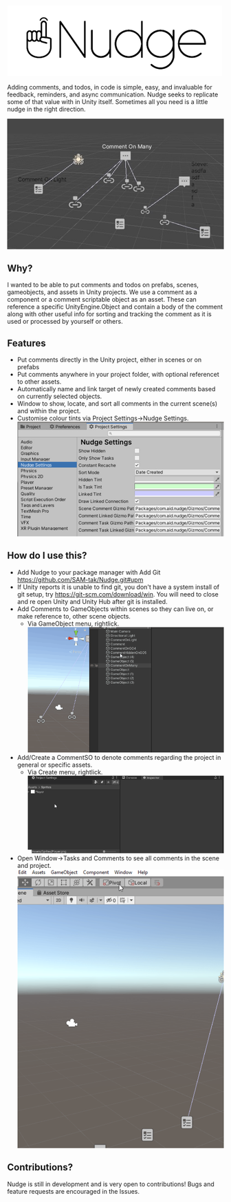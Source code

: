 ![Nudge Logo](Media/nudge_logo.png)

Adding comments, and todos, in code is simple, easy, and invaluable for feedback, reminders, and async communication. Nudge seeks to replicate some of that value with in Unity itself. Sometimes all you need is a little nudge in the right direction.

![Nudge gizmos in a scene](Media/scene_gizmos.jpg)

## Why?
I wanted to be able to put comments and todos on prefabs, scenes, gameobjects, and assets in Unity projects. We use a comment as a component or a comment scriptable object as an asset. These can reference a specific UnityEngine.Object and contain a body of the comment along with other useful info for sorting and tracking the comment as it is used or processed by yourself or others.

## Features
- Put comments directly in the Unity project, either in scenes or on prefabs
- Put comments anywhere in your project folder, with optional referencet to other assets. 
- Automatically name and link target of newly created comments based on currently selected objects.
- Window to show, locate, and sort all comments in the current scene(s) and within the project.
- Customise colour tints via Project Settings->Nudge Settings.
![Nudge Settings](Media/nudge_settings.jpg)

How do I use this?
---
- Add Nudge to your package manager with Add Git https://github.com/SAM-tak/Nudge.git#upm
 - If Unity reports it is unable to find git, you don't have a system install of git setup, try https://git-scm.com/download/win. You will need to close and re open Unity and Unity Hub after git is installed.
- Add Comments to GameObjects within scenes so they can live on, or make reference to, other scene objects.
	- Via GameObject menu, rightlick.
![adding a scene comment](Media/add_scene_comment.gif)
- Add/Create a CommentSO to denote comments regarding the project in general or specific assets.
	- Via Create menu, rightlick.
![adding a project comment](Media/add_project_comment.gif)
- Open Window->Tasks and Comments to see all comments in the scene and project.
![Open Nudge Menu](Media/open_menu.gif)

Contributions?
---
Nudge is still in development and is very open to contributions! Bugs and feature requests are encouraged in the Issues.
